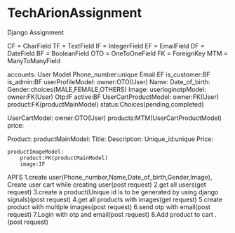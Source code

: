 # TechArionAssignment

Django Assignment

CF = CharField
TF = TextField
IF = IntegerField
EF = EmailField
DF = DateField
BF = BooleanField
OTO = OneToOneField
FK = ForeignKey
MTM = ManyToManyField

accounts:
User Model
	Phone_number:unique
	Email:EF
	is_customer:BF
	is_admin:BF
userProfileModel:
	owner:OTO(User)
	Name:
	Date_of_birth:
	Gender:choices(MALE,FEMALE,OTHERS)
	Image:
userloginotpModel:
	owner:FK(User)
	Otp:IF
	active:BF
UserCartProductModel:
	owner:FK(User)
	product:FK(productMainModel)
	status:Choices(pending,completed)

UserCartModel:
	owner:OTO(User)
	products:MTM(UserCartProductModel)
	price:
	

Product:
	productMainModel:
		Title:
		Description:
		Unique_id:unique
		Price:
		
	productImageModel:
		product:FK(productMainModel)
		image:IF



API’S
1.create user(Phone_number,Name,Date_of_birth,Gender,Image), Create user cart while creating user(post request)
2.get all users(get request)
3.create a product(Unique id is to be generated by using django signals)(post request)
4.get all products with images(get request)
5.create product with multiple images(post request)
6.send otp with email(post request)
7.Login with otp and email(post request)
8.Add product to cart .(post request)
